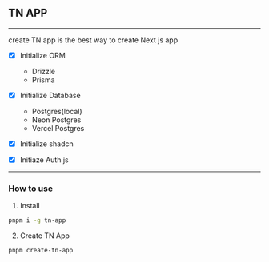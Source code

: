 ## TN APP

****
create TN app is the best way to create Next js app

- [x] Initialize ORM
   * Drizzle
   * Prisma
- [X] Initialize Database

     * Postgres(local)
     * Neon Postgres
     * Vercel Postgres
- [x] Initialize  shadcn
- [x] Initiaze Auth js


***

### How to use

1. Install
 ```bash
pnpm i -g tn-app
```
2. Create TN App
```
pnpm create-tn-app
```

